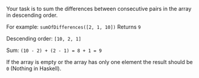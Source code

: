 Your task is to sum the differences between consecutive pairs in the array in descending order.

For example: `sumOfDifferences([2, 1, 10])`
Returns `9`

Descending order: `[10, 2, 1]`

Sum: `(10 - 2) + (2 - 1) = 8 + 1 = 9`

If the array is empty or the array has only one element the result should be `0` (Nothing in Haskell).

